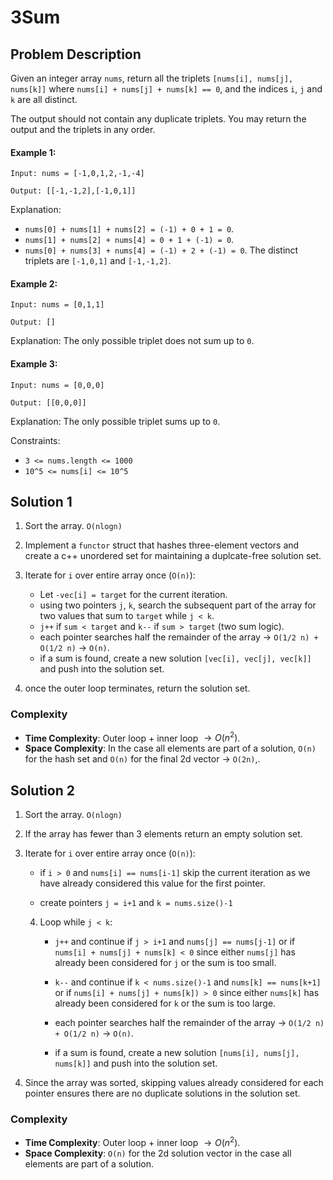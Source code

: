 # 3Sum

## Problem Description

Given an integer array `nums`, return all the triplets `[nums[i], nums[j], nums[k]]` where `nums[i] + nums[j] + nums[k] == 0`, and the indices `i`, `j` and `k` are all distinct.

The output should not contain any duplicate triplets. You may return the output and the triplets in any order.

#### Example 1:
```
Input: nums = [-1,0,1,2,-1,-4]

Output: [[-1,-1,2],[-1,0,1]]
```

Explanation:
- `nums[0] + nums[1] + nums[2] = (-1) + 0 + 1 = 0`.
- `nums[1] + nums[2] + nums[4] = 0 + 1 + (-1) = 0`.
- `nums[0] + nums[3] + nums[4] = (-1) + 2 + (-1) = 0`.
The distinct triplets are `[-1,0,1]` and `[-1,-1,2]`.

#### Example 2:
```
Input: nums = [0,1,1]

Output: []
```
Explanation: The only possible triplet does not sum up to `0`.

#### Example 3:
```
Input: nums = [0,0,0]

Output: [[0,0,0]]
```
Explanation: The only possible triplet sums up to `0`.

Constraints:
- `3 <= nums.length <= 1000`
- `10^5 <= nums[i] <= 10^5`


## Solution 1

1. Sort the array. `O(nlogn)`

2. Implement a `functor` struct that hashes three-element vectors and create a c++ unordered set for maintaining a duplcate-free solution set.

3. Iterate for `i` over entire array once (`O(n)`):
    - Let `-vec[i] = target` for the current iteration.
    - using two pointers `j`, `k`, search the subsequent part of the array for two values that sum to `target` while `j < k`.
    - `j++` if `sum < target` and `k--` if `sum > target` (two sum logic).
    - each pointer searches half the remainder of the array $\rightarrow$ `O(1/2 n) + O(1/2 n)` $\rightarrow$ `O(n)`.
    - if a sum is found, create a new solution `[vec[i], vec[j], vec[k]]` and push into the solution set.
4. once the outer loop terminates, return the solution set.


### Complexity
- **Time Complexity**: Outer loop + inner loop $\rightarrow O(n^2)$.
- **Space Complexity**: In the case all elements are part of a solution, `O(n)` for the hash set and `O(n)` for the final 2d vector $\rightarrow$ `O(2n)`,.


## Solution 2

1. Sort the array. `O(nlogn)`

2. If the array has fewer than 3 elements return an empty solution set.

3. Iterate for `i` over entire array once (`O(n)`):
    
    - if `i > 0` and `nums[i] == nums[i-1]` skip the current iteration as we have already considered this value for the first pointer.
    
    - create pointers `j = i+1` and `k = nums.size()-1`

    4. Loop while `j < k`:
        
        - `j++` and continue if `j > i+1` and `nums[j] == nums[j-1]` or if `nums[i] + nums[j] + nums[k] < 0` since either `nums[j]` has already been considered for `j` or the sum is too small.

        - `k--` and continue if `k < nums.size()-1` and `nums[k] == nums[k+1]` or if `nums[i] + nums[j] + nums[k]) > 0` since either `nums[k]` has already been considered for `k` or the sum is too large.

        - each pointer searches half the remainder of the array $\rightarrow$ `O(1/2 n) + O(1/2 n)` $\rightarrow$ `O(n)`.

        - if a sum is found, create a new solution `[nums[i], nums[j], nums[k]]` and push into the solution set.

5. Since the array was sorted, skipping values already considered for each pointer ensures there are no duplicate solutions in the solution set.


### Complexity
- **Time Complexity**: Outer loop + inner loop $\rightarrow O(n^2)$.
- **Space Complexity**: `O(n)` for the 2d solution vector in the case all elements are part of a solution.